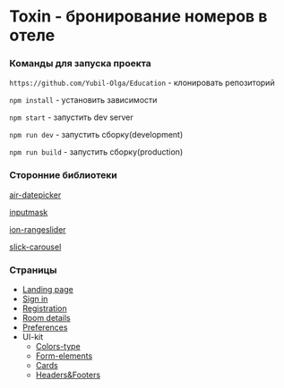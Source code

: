 # Toxin - бронирование номеров в отеле 

### Команды для запуска проекта

`https://github.com/Yubil-Olga/Education` - клонировать репозиторий

`npm install` - установить зависимости

`npm start` - запустить dev server

`npm run dev` - запустить сборку(development)

`npm run build` - запустить сборку(production)

### Сторонние библиотеки

[air-datepicker](http://t1m0n.name/air-datepicker/docs/index-ru.html)

[inputmask](https://www.npmjs.com/package/inputmask)

[ion-rangeslider](http://ionden.com/a/plugins/ion.rangeSlider/)

[slick-carousel](https://kenwheeler.github.io/slick/)

### Страницы
* [Landing page](https://yubil-olga.github.io/Education/dist)
* [Sign in](https://yubil-olga.github.io/Education/dist/login)
* [Registration](https://yubil-olga.github.io/Education/dist/registration)
* [Room details](https://yubil-olga.github.io/Education/dist/room-details)
* [Preferences](https://yubil-olga.github.io/Education/dist/search-room.html)
* UI-kit
  * [Colors-type](https://yubil-olga.github.io/Education/dist/colors-type)
  * [Form-elements](https://yubil-olga.github.io/Education/dist/form-elements)
  * [Cards](https://yubil-olga.github.io/Education/dist/cards)
  * [Headers&Footers](https://yubil-olga.github.io/Education/dist/headers-footers)